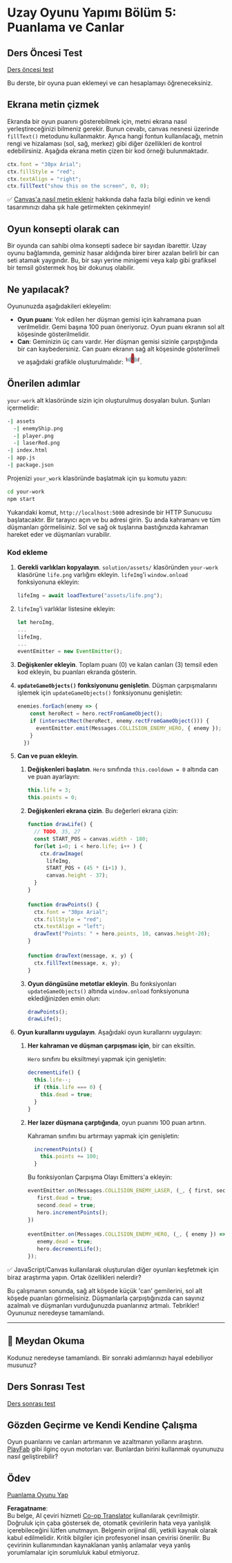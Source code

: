 <!--
CO_OP_TRANSLATOR_METADATA:
{
  "original_hash": "4e8250db84b027c9ff816b4e4c093457",
  "translation_date": "2025-08-25T22:05:47+00:00",
  "source_file": "6-space-game/5-keeping-score/README.md",
  "language_code": "tr"
}
-->
# Uzay Oyunu Yapımı Bölüm 5: Puanlama ve Canlar

## Ders Öncesi Test

[Ders öncesi test](https://ashy-river-0debb7803.1.azurestaticapps.net/quiz/37)

Bu derste, bir oyuna puan eklemeyi ve can hesaplamayı öğreneceksiniz.

## Ekrana metin çizmek

Ekranda bir oyun puanını gösterebilmek için, metni ekrana nasıl yerleştireceğinizi bilmeniz gerekir. Bunun cevabı, canvas nesnesi üzerinde `fillText()` metodunu kullanmaktır. Ayrıca hangi fontun kullanılacağı, metnin rengi ve hizalaması (sol, sağ, merkez) gibi diğer özellikleri de kontrol edebilirsiniz. Aşağıda ekrana metin çizen bir kod örneği bulunmaktadır.

```javascript
ctx.font = "30px Arial";
ctx.fillStyle = "red";
ctx.textAlign = "right";
ctx.fillText("show this on the screen", 0, 0);
```

✅ [Canvas'a nasıl metin eklenir](https://developer.mozilla.org/docs/Web/API/Canvas_API/Tutorial/Drawing_text) hakkında daha fazla bilgi edinin ve kendi tasarımınızı daha şık hale getirmekten çekinmeyin!

## Oyun konsepti olarak can

Bir oyunda can sahibi olma konsepti sadece bir sayıdan ibarettir. Uzay oyunu bağlamında, geminiz hasar aldığında birer birer azalan belirli bir can seti atamak yaygındır. Bu, bir sayı yerine minigemi veya kalp gibi grafiksel bir temsil göstermek hoş bir dokunuş olabilir.

## Ne yapılacak?

Oyununuzda aşağıdakileri ekleyelim:

- **Oyun puanı**: Yok edilen her düşman gemisi için kahramana puan verilmelidir. Gemi başına 100 puan öneriyoruz. Oyun puanı ekranın sol alt köşesinde gösterilmelidir.
- **Can**: Geminizin üç canı vardır. Her düşman gemisi sizinle çarpıştığında bir can kaybedersiniz. Can puanı ekranın sağ alt köşesinde gösterilmeli ve aşağıdaki grafikle oluşturulmalıdır: ![can görseli](../../../../translated_images/life.6fb9f50d53ee0413cd91aa411f7c296e10a1a6de5c4a4197c718b49bf7d63ebf.tr.png).

## Önerilen adımlar

`your-work` alt klasöründe sizin için oluşturulmuş dosyaları bulun. Şunları içermelidir:

```bash
-| assets
  -| enemyShip.png
  -| player.png
  -| laserRed.png
-| index.html
-| app.js
-| package.json
```

Projenizi `your_work` klasöründe başlatmak için şu komutu yazın:

```bash
cd your-work
npm start
```

Yukarıdaki komut, `http://localhost:5000` adresinde bir HTTP Sunucusu başlatacaktır. Bir tarayıcı açın ve bu adresi girin. Şu anda kahramanı ve tüm düşmanları görmelisiniz. Sol ve sağ ok tuşlarına bastığınızda kahraman hareket eder ve düşmanları vurabilir.

### Kod ekleme

1. **Gerekli varlıkları kopyalayın**. `solution/assets/` klasöründen `your-work` klasörüne `life.png` varlığını ekleyin. `lifeImg`'i `window.onload` fonksiyonuna ekleyin:

    ```javascript
    lifeImg = await loadTexture("assets/life.png");
    ```

1. `lifeImg`'i varlıklar listesine ekleyin:

    ```javascript
    let heroImg,
    ...
    lifeImg,
    ...
    eventEmitter = new EventEmitter();
    ```
  
2. **Değişkenler ekleyin**. Toplam puanı (0) ve kalan canları (3) temsil eden kod ekleyin, bu puanları ekranda gösterin.

3. **`updateGameObjects()` fonksiyonunu genişletin**. Düşman çarpışmalarını işlemek için `updateGameObjects()` fonksiyonunu genişletin:

    ```javascript
    enemies.forEach(enemy => {
        const heroRect = hero.rectFromGameObject();
        if (intersectRect(heroRect, enemy.rectFromGameObject())) {
          eventEmitter.emit(Messages.COLLISION_ENEMY_HERO, { enemy });
        }
      })
    ```

4. **Can ve puan ekleyin**. 
   1. **Değişkenleri başlatın**. `Hero` sınıfında `this.cooldown = 0` altında can ve puan ayarlayın:

        ```javascript
        this.life = 3;
        this.points = 0;
        ```

   1. **Değişkenleri ekrana çizin**. Bu değerleri ekrana çizin:

        ```javascript
        function drawLife() {
          // TODO, 35, 27
          const START_POS = canvas.width - 180;
          for(let i=0; i < hero.life; i++ ) {
            ctx.drawImage(
              lifeImg, 
              START_POS + (45 * (i+1) ), 
              canvas.height - 37);
          }
        }
        
        function drawPoints() {
          ctx.font = "30px Arial";
          ctx.fillStyle = "red";
          ctx.textAlign = "left";
          drawText("Points: " + hero.points, 10, canvas.height-20);
        }
        
        function drawText(message, x, y) {
          ctx.fillText(message, x, y);
        }

        ```

   1. **Oyun döngüsüne metotlar ekleyin**. Bu fonksiyonları `updateGameObjects()` altında `window.onload` fonksiyonuna eklediğinizden emin olun:

        ```javascript
        drawPoints();
        drawLife();
        ```

1. **Oyun kurallarını uygulayın**. Aşağıdaki oyun kurallarını uygulayın:

   1. **Her kahraman ve düşman çarpışması için**, bir can eksiltin.
   
      `Hero` sınıfını bu eksiltmeyi yapmak için genişletin:

        ```javascript
        decrementLife() {
          this.life--;
          if (this.life === 0) {
            this.dead = true;
          }
        }
        ```

   2. **Her lazer düşmana çarptığında**, oyun puanını 100 puan artırın.

      Kahraman sınıfını bu artırmayı yapmak için genişletin:
    
        ```javascript
          incrementPoints() {
            this.points += 100;
          }
        ```

        Bu fonksiyonları Çarpışma Olayı Emitters'a ekleyin:

        ```javascript
        eventEmitter.on(Messages.COLLISION_ENEMY_LASER, (_, { first, second }) => {
           first.dead = true;
           second.dead = true;
           hero.incrementPoints();
        })

        eventEmitter.on(Messages.COLLISION_ENEMY_HERO, (_, { enemy }) => {
           enemy.dead = true;
           hero.decrementLife();
        });
        ```

✅ JavaScript/Canvas kullanılarak oluşturulan diğer oyunları keşfetmek için biraz araştırma yapın. Ortak özellikleri nelerdir?

Bu çalışmanın sonunda, sağ alt köşede küçük 'can' gemilerini, sol alt köşede puanları görmelisiniz. Düşmanlarla çarpıştığınızda can sayınız azalmalı ve düşmanları vurduğunuzda puanlarınız artmalı. Tebrikler! Oyununuz neredeyse tamamlandı.

---

## 🚀 Meydan Okuma

Kodunuz neredeyse tamamlandı. Bir sonraki adımlarınızı hayal edebiliyor musunuz?

## Ders Sonrası Test

[Ders sonrası test](https://ashy-river-0debb7803.1.azurestaticapps.net/quiz/38)

## Gözden Geçirme ve Kendi Kendine Çalışma

Oyun puanlarını ve canları artırmanın ve azaltmanın yollarını araştırın. [PlayFab](https://playfab.com) gibi ilginç oyun motorları var. Bunlardan birini kullanmak oyununuzu nasıl geliştirebilir?

## Ödev

[Puanlama Oyunu Yap](assignment.md)

**Feragatname**:  
Bu belge, AI çeviri hizmeti [Co-op Translator](https://github.com/Azure/co-op-translator) kullanılarak çevrilmiştir. Doğruluk için çaba göstersek de, otomatik çevirilerin hata veya yanlışlık içerebileceğini lütfen unutmayın. Belgenin orijinal dili, yetkili kaynak olarak kabul edilmelidir. Kritik bilgiler için profesyonel insan çevirisi önerilir. Bu çevirinin kullanımından kaynaklanan yanlış anlamalar veya yanlış yorumlamalar için sorumluluk kabul etmiyoruz.